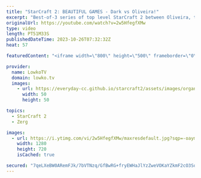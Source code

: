 ```yaml
---
title: "StarCraft 2: BEAUTIFUL GAMES - Dark vs Oliveira!"
excerpt: "Best-of-3 series of top level StarCraft 2 between Oliveira, the current World Champion, and South Korea's best Zerg Dark. This series is amazing, with constant back-and-forths and high level decision making. Support my work: https://patreon.com/lowkotv Lowko Merch: https://lowko.shop  My YouTube channels:"
originalUrl: https://youtube.com/watch?v=2w5HfegfXMw
type: video
length: PT51M33S
publishedDateTime: 2023-10-26T07:32:32Z
heat: 57

featuredContent: "<iframe width=\"800\" height=\"500\" frameborder=\"0\" src=\"https://www.youtube.com/embed/2w5HfegfXMw\" allow=\"accelerometer; autoplay; encrypted-media; gyroscope; picture-in-picture\" allowfullscreen></iframe>"

provider:
  name: LowkoTV
  domain: lowko.tv
  images:
    - url: https://everyday-cc.github.io/starcraft2/assets/images/organizations/lowko.tv-50x50.jpg
      width: 50
      height: 50

topics:
  - StarCraft 2
  - Zerg

images:
  - url: https://i.ytimg.com/vi/2w5HfegfXMw/maxresdefault.jpg?sqp=-oaymwEmCIAKENAF8quKqQMa8AEB-AH-CYAC0AWKAgwIABABGE8gTyhlMA8=&rs=AOn4CLBLFQjw-NAam2tWC1PLdDIYxP2ENg
    width: 1280
    height: 720
    isCached: true

secured: "7qeLXeBW0ARemFJk/7bVTNzq/GfBwRG+fryEWHaJlYzZweVOKaYZkmF2cO3SqaDgV3mJxZ2ITS3Pi/6FOGQ3/+WLSqsXwMIJPDVc+HxDmwxJ/dmuTj0bJnuBrDORowDD8Laa10WSDJlSmroISz7tN5/emSlH2RYTtbEVku4hRnOuzCNowRoT1QclnpNwfd7aZoEhWkbWiqB73XTtrpL+TDNQiOeXA94nY7/0AFY7XLvvqsIB72W77fxO2V1ITXuiUYkiXn3g5KJ5jJYYi4WcGXy5dmsnDSi2TmySBSynRrizORAQuPQOb4rlgPJ1MVgtQXWt2iHnjhxlhTBlv2GdUTMu/2W147q7TF/z3L/ILQw5kh0FMNcjSi4VF0BI8KoOgzyr/WVgb/a6i2Kdtg0sDgqvOfeSqR7egImxdByT0jo=;U4TkyldpxRVG2aqJcOre/g=="
---
```


